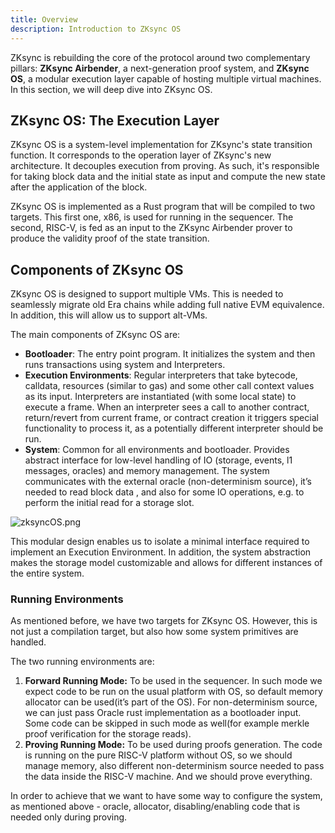```yaml
---
title: Overview
description: Introduction to ZKsync OS
---
```


ZKsync is rebuilding the core of the protocol around two complementary pillars: **ZKsync Airbender**, a next-generation proof system,
and **ZKsync OS**, a modular execution layer capable of hosting multiple virtual machines. In this section, we will deep dive into ZKsync OS.

## ZKsync OS: The Execution Layer

ZKsync OS is a system-level implementation for ZKsync's state transition function. It corresponds to the operation layer of ZKsync's new
architecture. It decouples execution from proving. As such, it's responsible for taking block data and the initial state as input and compute the
new state after the application of the block.

ZKsync OS is implemented as a Rust program that will be compiled to two targets. This first one, x86, is used for running in the sequencer.
The second, RISC-V, is fed as an input to the ZKsync Airbender prover to produce the validity proof of the state transition.

## Components of ZKsync OS

ZKsync OS is designed to support multiple VMs. This is needed to seamlessly migrate old Era chains while adding full native EVM equivalence.
In addition, this will allow us to support alt-VMs.

The main components of ZKsync OS are:

- **Bootloader**: The entry point program. It initializes the system and then runs transactions using system and Interpreters.
- **Execution Environments**: Regular interpreters that take bytecode, calldata, resources (similar to gas) and some other call context values
as its input. Interpreters are instantiated (with some local state) to execute a frame. When an interpreter sees a call to another contract,
return/revert from current frame, or contract creation it triggers special functionality to process it, as a potentially different
interpreter should be run.
- **System**: Common for all environments and bootloader. Provides abstract interface for low-level handling of IO (storage, events,
l1 messages, oracles) and memory management. The system communicates with the external oracle (non-determinism source), it’s needed to read block data
, and also for some IO operations, e.g. to perform the initial read for a storage slot.

![zksyncOS.png](/images/zksyncos-airbender/zksyncOS.png)

This modular design enables us to isolate a minimal interface required to implement an Execution Environment. In addition, the system abstraction
makes the storage model customizable and allows for different instances of the entire system.

### Running Environments

As mentioned before, we have two targets for ZKsync OS. However, this is not just a compilation target, but also how some system primitives
are handled.

The two running environments are:

1. **Forward Running Mode:** To be used in the sequencer. In such mode we expect code to be run on the usual platform with OS,
so default memory allocator can be used(it’s part of the OS). For non-determinism source, we can just pass Oracle rust implementation as a
bootloader input. Some code can be skipped in such mode as well(for example merkle proof verification for the storage reads).
2. **Proving Running Mode:** To be used during proofs generation. The code is running on the pure RISC-V platform without OS, so we should manage
memory, also different non-determinism source needed to pass the data inside the RISC-V machine. And we should prove everything.

In order to achieve that we want to have some way to configure the system, as mentioned above - oracle, allocator, disabling/enabling code that
is needed only during proving.
